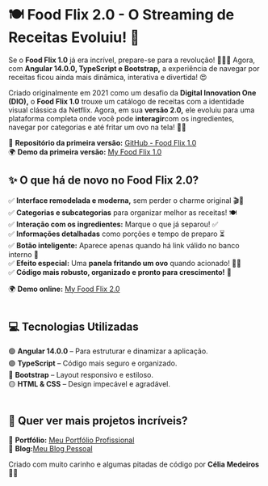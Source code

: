 # 🍽️ Food Flix 2.0 - O Streaming de Receitas Evoluiu! 🚀

Se o **Food Flix 1.0** já era incrível, prepare-se para a revolução! 🍕🍰🍜 Agora, com **Angular 14.0.0, TypeScript e Bootstrap,** a experiência de navegar por receitas ficou ainda mais dinâmica, interativa e divertida! 😍

Criado originalmente em 2021 como um desafio da **Digital Innovation One (DIO),** o **Food Flix 1.0** trouxe um catálogo de receitas com a identidade visual clássica da Netflix. Agora, em sua **versão 2.0,** ele evoluiu para uma plataforma completa onde você pode **interagir**com os ingredientes, navegar por categorias e até fritar um ovo na tela! 🍳🔥

🔗 **Repositório da primeira versão:** [GitHub - Food Flix 1.0](https://github.com/tiexperient/netfood_dio/)<br>
🌍 **Demo da primeira versão:** [My Food Flix 1.0](https://my-food-flix.netlify.app/)
<br>

##  ✨ O que há de novo no Food Flix 2.0?

✅ **Interface remodelada e moderna,** sem perder o charme original 🎬🍲<br>
✅ **Categorias e subcategorias** para organizar melhor as receitas! 🍽️<br>
✅ **Interação com os ingredientes:** Marque o que já separou! ✅<br>
✅ **Informações detalhadas** como porções e tempo de preparo ⏳<br>
✅ **Botão inteligente:** Aparece apenas quando há link válido no banco interno 🔗<br>
✅ **Efeito especial:** Uma **panela fritando um ovo** quando acionado! 🍳🔥<br>
✅ **Código mais robusto, organizado e pronto para crescimento!** 🚀
<br>

🌍 **Demo online:** [My Food Flix 2.0](https://tiexperient-my-food-flix.netlify.app/)
<br><br>

## 💻 Tecnologias Utilizadas

🟢 **Angular 14.0.0** – Para estruturar e dinamizar a aplicação.<br>
🟣 **TypeScript** – Código mais seguro e organizado.<br>
🔵 **Bootstrap** – Layout responsivo e estiloso.<br>
🟡 **HTML & CSS** – Design impecável e agradável.
<br><br>

## 📢 Quer ver mais projetos incríveis?

🔗 **Portfólio:** [Meu Portfólio Profissional](https://ti-experient.netlify.app/)<br>
📝 **Blog:**[Meu Blog Pessoal](https://tiexperient-blog.netlify.app/)
<br> 

Criado com muito carinho e algumas pitadas de código por **Célia Medeiros** 💛🚀
